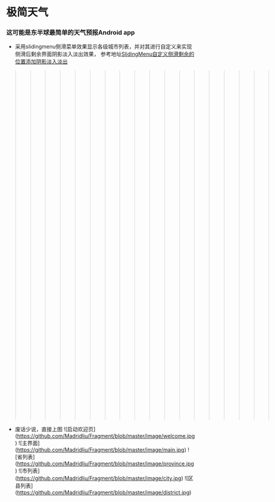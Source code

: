 # 极简天气
### 这可能是东半球最简单的天气预报Android app
- 采用slidingmenu侧滑菜单效果显示各级城市列表，并对其进行自定义来实现侧滑后剩余界面阴影淡入淡出效果，
参考地址[SlidingMenu自定义侧滑剩余的位置添加阴影淡入淡出](http://blog.csdn.net/niubitianping/article/details/52425003)

>>>>>>>>>>>>>>>>>>>>>>>>>>>>>>>>>>我是一条华丽丽的分割线<<<<<<<<<<<<<<<<<<<<<<<<<<<<<<<<<<<<<<<<<<

- 废话少说，直接上图
![启动欢迎页]
(https://github.com/Madridliu/Fragment/blob/master/image/welcome.jpg)
![主界面]
(https://github.com/Madridliu/Fragment/blob/master/image/main.jpg)
![省列表]
(https://github.com/Madridliu/Fragment/blob/master/image/province.jpg)
![市列表]
(https://github.com/Madridliu/Fragment/blob/master/image/city.jpg)
![区县列表]
(https://github.com/Madridliu/Fragment/blob/master/image/district.jpg)
